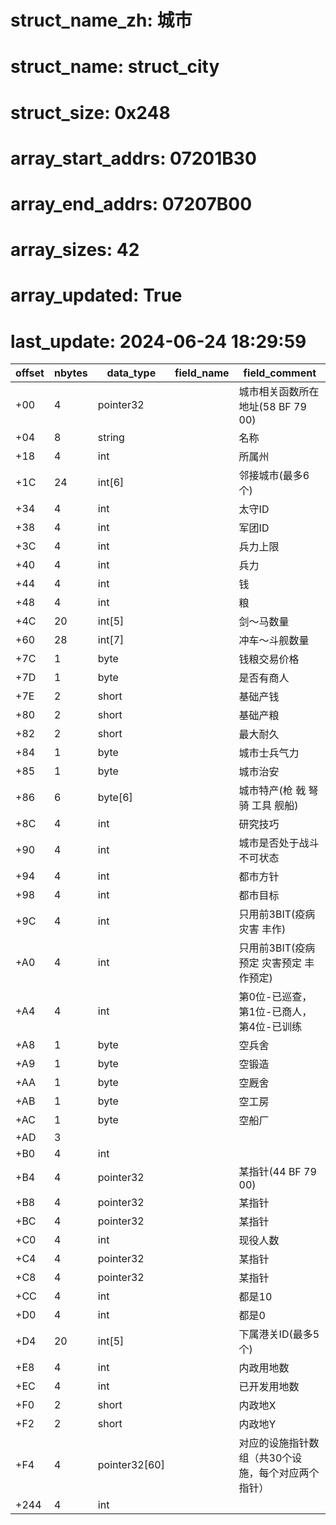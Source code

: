 # struct_name_zh: 城市
# struct_name: struct_city
# struct_size: 0x248
# array_start_addrs: 07201B30
# array_end_addrs: 07207B00
# array_sizes: 42
# array_updated: True
# last_update: 2024-06-24 18:29:59

| offset | nbytes | data_type     | field_name | field_comment                                      |
| ------ | ------ | ------------- | ---------- | -------------------------------------------------- |
| +00    | 4      | pointer32     |            | 城市相关函数所在地址(58 BF 79 00)                  |
| +04    | 8      | string        |            | 名称                                               |
| +18    | 4      | int           |            | 所属州                                             |
| +1C    | 24     | int[6]        |            | 邻接城市(最多6个)                                  |
| +34    | 4      | int           |            | 太守ID                                             |
| +38    | 4      | int           |            | 军团ID                                             |
| +3C    | 4      | int           |            | 兵力上限                                           |
| +40    | 4      | int           |            | 兵力                                               |
| +44    | 4      | int           |            | 钱                                                 |
| +48    | 4      | int           |            | 粮                                                 |
| +4C    | 20     | int[5]        |            | 剑～马数量                                         |
| +60    | 28     | int[7]        |            | 冲车～斗舰数量                                     |
| +7C    | 1      | byte          |            | 钱粮交易价格                                       |
| +7D    | 1      | byte          |            | 是否有商人                                         |
| +7E    | 2      | short         |            | 基础产钱                                           |
| +80    | 2      | short         |            | 基础产粮                                           |
| +82    | 2      | short         |            | 最大耐久                                           |
| +84    | 1      | byte          |            | 城市士兵气力                                       |
| +85    | 1      | byte          |            | 城市治安                                           |
| +86    | 6      | byte[6]       |            | 城市特产(枪 戟 弩 骑 工具 舰船)                    |
| +8C    | 4      | int           |            | 研究技巧                                           |
| +90    | 4      | int           |            | 城市是否处于战斗不可状态                           |
| +94    | 4      | int           |            | 都市方针                                           |
| +98    | 4      | int           |            | 都市目标                                           |
| +9C    | 4      | int           |            | 只用前3BIT(疫病 灾害 丰作)                         |
| +A0    | 4      | int           |            | 只用前3BIT(疫病预定 灾害预定 丰作预定)             |
| +A4    | 4      | int           |            | 第0位-已巡查，第1位-已商人，第4位-已训练           |
| +A8    | 1      | byte          |            | 空兵舍                                             |
| +A9    | 1      | byte          |            | 空锻造                                             |
| +AA    | 1      | byte          |            | 空厩舍                                             |
| +AB    | 1      | byte          |            | 空工房                                             |
| +AC    | 1      | byte          |            | 空船厂                                             |
| +AD    | 3      |               |            |                                                    |
| +B0    | 4      | int           |            |                                                    |
| +B4    | 4      | pointer32     |            | 某指针(44 BF 79 00)                                |
| +B8    | 4      | pointer32     |            | 某指针                                             |
| +BC    | 4      | pointer32     |            | 某指针                                             |
| +C0    | 4      | int           |            | 现役人数                                           |
| +C4    | 4      | pointer32     |            | 某指针                                             |
| +C8    | 4      | pointer32     |            | 某指针                                             |
| +CC    | 4      | int           |            | 都是10                                             |
| +D0    | 4      | int           |            | 都是0                                              |
| +D4    | 20     | int[5]        |            | 下属港关ID(最多5个)                                |
| +E8    | 4      | int           |            | 内政用地数                                         |
| +EC    | 4      | int           |            | 已开发用地数                                       |
| +F0    | 2      | short         |            | 内政地X                                            |
| +F2    | 2      | short         |            | 内政地Y                                            |
| +F4    | 4      | pointer32[60] |            | 对应的设施指针数组（共30个设施，每个对应两个指针） |
| +244   | 4      | int           |            |                                                    |
